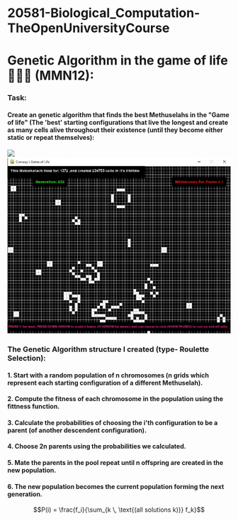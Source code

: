 # 20581-Biological_Computation-TheOpenUniversityCourse

# Genetic Algorithm in the game of life 🧬🧬🧬 (MMN12): 
### Task:
#### Create an genetic algorithm that finds the best Methuselahs in the "Game of life" (The 'best' starting configurations that live the longest and create as many cells alive throughout their existence (until they become either static or repeat themselves):
![](https://github.com/idogut3/20581-Biological_Computation-TheOpenUniversityCourse/blob/main/images_and_gifs/GeneticEvolution_of_configuration1.gif)
![](https://github.com/idogut3/20581-Biological_Computation-TheOpenUniversityCourse/blob/main/images_and_gifs/GeneticEvolution_of_configuration2.gif)

### The Genetic Algorithm structure I created (type- Roulette Selection):
#### 1. Start with a random population of n chromosomes (n grids which represent each starting configuration of a different Methuselah).
#### 2. Compute the fitness of each chromosome in the population using the fittness function.
#### 3. Calculate the probabilities of choosing the i'th configuration to be a parent (of another descendent configuration).
#### 4. Choose 2n parents using the probabilities we calculated.
#### 5. Mate the parents in the pool repeat until n offspring are created in the new population.
#### 6. The new population becomes the current population forming the next generation.


$$P(i) = \frac{f_i}{\sum_{k \, \text{(all solutions k)}} f_k}$$
